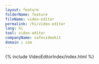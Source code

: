 ```yaml
---
layout: feature
folderName: feature
fileName: video-editor
permalink: /hi/video-editor
lang: hi
tool: video-editor
companyName: safevideokit
domain : com
---
```


{% include VideoEditorIndex/index.html %}

   
